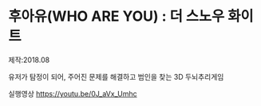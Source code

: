 # 후아유(WHO ARE YOU) : 더 스노우 화이트
제작:2018.08

유저가 탐정이 되어, 주어진 문제를 해결하고 범인을 찾는 3D 두뇌추리게임

실행영상 https://youtu.be/0J_aVx_Umhc
